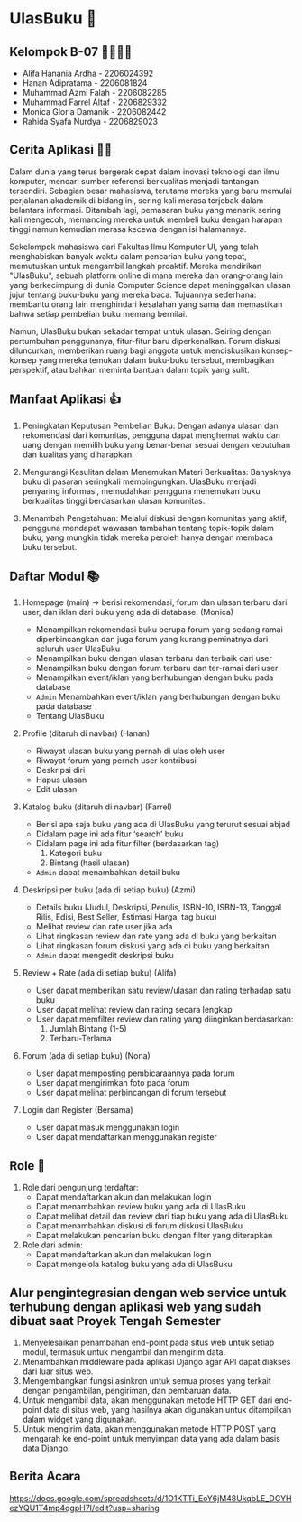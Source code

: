 # UlasBuku 📖



## Kelompok B-07 💁‍♂️💁‍♀️
- Alifa Hanania Ardha - 2206024392<br>
- Hanan Adipratama - 2206081824<br>
- Muhammad Azmi Falah - 2206082285<br>
- Muhammad Farrel Altaf - 2206829332<br>
- Monica Gloria Damanik - 2206082442<br>
- Rahida Syafa Nurdya - 2206829023

## Cerita Aplikasi 👨‍💻
Dalam dunia yang terus bergerak cepat dalam inovasi teknologi dan ilmu komputer, mencari sumber referensi berkualitas menjadi tantangan tersendiri. Sebagian besar mahasiswa, terutama mereka yang baru memulai perjalanan akademik di bidang ini, sering kali merasa terjebak dalam belantara informasi. Ditambah lagi, pemasaran buku yang menarik sering kali mengecoh, memancing mereka untuk membeli buku dengan harapan tinggi namun kemudian merasa kecewa dengan isi halamannya.

Sekelompok mahasiswa dari Fakultas Ilmu Komputer UI, yang telah menghabiskan banyak waktu dalam pencarian buku yang tepat, memutuskan untuk mengambil langkah proaktif. Mereka mendirikan "UlasBuku", sebuah platform online di mana mereka dan orang-orang lain yang berkecimpung di dunia Computer Science dapat meninggalkan ulasan jujur tentang buku-buku yang mereka baca. Tujuannya sederhana: membantu orang lain menghindari kesalahan yang sama dan memastikan bahwa setiap pembelian buku memang bernilai.

Namun, UlasBuku bukan sekadar tempat untuk ulasan. Seiring dengan pertumbuhan penggunanya, fitur-fitur baru diperkenalkan. Forum diskusi diluncurkan, memberikan ruang bagi anggota untuk mendiskusikan konsep-konsep yang mereka temukan dalam buku-buku tersebut, membagikan perspektif, atau bahkan meminta bantuan dalam topik yang sulit.


## Manfaat Aplikasi 👍
1. Peningkatan Keputusan Pembelian Buku: Dengan adanya ulasan dan rekomendasi dari komunitas, pengguna dapat menghemat waktu dan uang dengan memilih buku yang benar-benar sesuai dengan kebutuhan dan kualitas yang diharapkan.

2. Mengurangi Kesulitan dalam Menemukan Materi Berkualitas: Banyaknya buku di pasaran seringkali membingungkan. UlasBuku menjadi penyaring informasi, memudahkan pengguna menemukan buku berkualitas tinggi berdasarkan ulasan komunitas.

3. Menambah Pengetahuan: Melalui diskusi dengan komunitas yang aktif, pengguna mendapat wawasan tambahan tentang topik-topik dalam buku, yang mungkin tidak mereka peroleh hanya dengan membaca buku tersebut.

## Daftar Modul 📚
1. Homepage (main) -> berisi rekomendasi, forum dan ulasan terbaru dari user, dan iklan dari buku yang ada di database. (Monica)
    - Menampilkan rekomendasi buku berupa forum yang sedang ramai diperbincangkan dan juga forum yang kurang peminatnya dari seluruh user UlasBuku 
    - Menampilkan buku dengan ulasan terbaru dan terbaik dari user 
    - Menampilkan buku dengan forum terbaru dan ter-ramai dari user 
    - Menampilkan event/iklan yang berhubungan dengan buku pada database 
    - `Admin` Menambahkan event/iklan yang berhubungan dengan buku pada database 
    - Tentang UlasBuku 
    

2. Profile (ditaruh di navbar) (Hanan)
    - Riwayat ulasan buku yang pernah di ulas oleh user 
    - Riwayat forum yang pernah user kontribusi 
    - Deskripsi diri 
    - Hapus ulasan 
    - Edit ulasan 

3. Katalog buku (ditaruh di navbar) (Farrel)
    - Berisi apa saja buku yang ada di UlasBuku yang terurut sesuai abjad 
    - Didalam page ini ada fitur ‘search’ buku 
    - Didalam page ini ada fitur filter (berdasarkan tag)
        1. Kategori buku
        2. Bintang (hasil ulasan)
    - `Admin` dapat menambahkan detail buku 

4. Deskripsi per buku (ada di setiap buku) (Azmi)
    - Details buku (Judul, Deskripsi, Penulis, ISBN-10, ISBN-13, Tanggal Rilis, Edisi, Best Seller, Estimasi Harga, tag buku) 
    - Melihat review dan rate user jika ada 
    - Lihat ringkasan review dan rate yang ada di buku yang berkaitan 
    - Lihat ringkasan forum diskusi yang ada di buku yang berkaitan 
    - `Admin` dapat mengedit deskripsi buku 

5. Review + Rate (ada di setiap buku) (Alifa)
    - User dapat memberikan satu review/ulasan dan rating terhadap satu buku 
    - User dapat melihat review dan rating secara lengkap 
    - User dapat memfilter review dan rating yang diinginkan berdasarkan: 
        1. Jumlah Bintang (1-5) 
        2. Terbaru-Terlama

6. Forum (ada di setiap buku) (Nona)
    - User dapat memposting pembicaraannya pada forum 
    - User dapat mengirimkan foto pada forum 
    - User dapat melihat perbincangan di forum tersebut 

7. Login dan Register (Bersama)
    - User dapat masuk menggunakan login 
    - User dapat mendaftarkan menggunakan register 

## Role 👥
1. Role dari pengunjung terdaftar: 
    - Dapat mendaftarkan akun dan melakukan login
    - Dapat menambahkan review buku yang ada di UlasBuku 
    - Dapat melihat detail dan review dari tiap buku yang ada di UlasBuku
    - Dapat menambahkan diskusi di forum diskusi UlasBuku
    - Dapat melakukan pencarian buku dengan filter yang diterapkan
2. Role dari admin:
    - Dapat mendaftarkan akun dan melakukan login
    - Dapat mengelola katalog buku yang ada di UlasBuku

## Alur pengintegrasian dengan web service untuk terhubung dengan aplikasi web yang sudah dibuat saat Proyek Tengah Semester
1. Menyelesaikan penambahan end-point pada situs web untuk setiap modul, termasuk untuk mengambil dan mengirim data.
2. Menambahkan middleware pada aplikasi Django agar API dapat diakses dari luar situs web.
3. Mengembangkan fungsi asinkron untuk semua proses yang terkait dengan pengambilan, pengiriman, dan pembaruan data.
4. Untuk mengambil data, akan menggunakan metode HTTP GET dari end-point data di situs web, yang hasilnya akan digunakan untuk ditampilkan dalam widget yang digunakan.
5. Untuk mengirim data, akan menggunakan metode HTTP POST yang mengarah ke end-point untuk menyimpan data yang ada dalam basis data Django.
			      
## Berita Acara
https://docs.google.com/spreadsheets/d/1O1KTTi_EoY6jM48UkqbLE_DGYHezYQU1T4mp4qgpH7I/edit?usp=sharing
